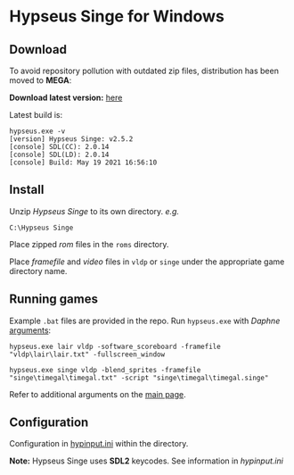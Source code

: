 # Hypseus Singe for Windows

## Download

To avoid repository pollution with outdated zip files, distribution has been moved to **MEGA**:

**Download latest version:** [here](https://mega.nz/file/59MFHaTa#0k6OLQblvy3uVR6yGsZOEsaz0MGRdFOIwEibRcwebfE)

Latest build is:

    hypseus.exe -v
    [version] Hypseus Singe: v2.5.2
    [console] SDL(CC): 2.0.14
    [console] SDL(LD): 2.0.14
    [console] Build: May 19 2021 16:56:10


## Install

Unzip *Hypseus Singe* to its own directory. *e.g.*

    C:\Hypseus Singe

Place zipped *rom* files in the `roms` directory.

Place *framefile* and *video* files in `vldp` or `singe` under the appropriate game directory name.

## Running games

Example `.bat` files are provided in the repo. Run `hypseus.exe` with *Daphne* [arguments](http://www.daphne-emu.com/mediawiki/index.php/CmdLine):

    hypseus.exe lair vldp -software_scoreboard -framefile "vldp\lair\lair.txt" -fullscreen_window

    hypseus.exe singe vldp -blend_sprites -framefile "singe\timegal\timegal.txt" -script "singe\timegal\timegal.singe"

Refer to additional arguments on the [main page](https://github.com/DirtBagXon/hypseus-singe#extended-arguments-and-keys).

## Configuration

Configuration in [hypinput.ini](https://github.com/DirtBagXon/hypseus-singe/blob/master/doc/hypinput.ini) within the directory.

**Note:** Hypseus Singe uses **SDL2** keycodes. See information in *hypinput.ini*
